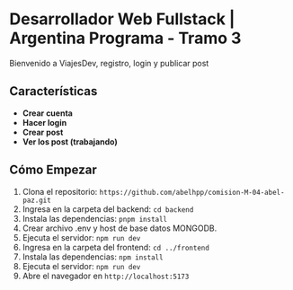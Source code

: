# Desarrollador Web Fullstack | Argentina Programa - Tramo 3

Bienvenido a ViajesDev, registro, login y publicar post

## Características

- **Crear cuenta**
- **Hacer login**
- **Crear post**
- **Ver los post (trabajando)**

## Cómo Empezar
1. Clona el repositorio: `https://github.com/abelhpp/comision-M-04-abel-paz.git`
2. Ingresa en la carpeta del backend: `cd backend`
3. Instala las dependencias: `pnpm install`
4. Crear archivo .env y host de base datos MONGODB.
5. Ejecuta el servidor: `npm run dev`
6. Ingresa en la carpeta del frontend: `cd ../frontend`
7. Instala las dependencias: `npm install`
8. Ejecuta el servidor: `npm run dev`
9. Abre el navegador en `http://localhost:5173`


